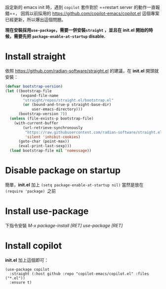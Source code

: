 設定新的 emacs init 時，遇到 `copilot`  套件對於 ==restart server 的動作一直報錯==，
因爲以前採用的 https://github.com/copilot-emacs/copilot.el
這個專案已經更新，所以爆出這個問題。

**現在安裝採用`use-package`，需要一併安裝`straight` ，並且在 init.el 開始的時候，需要先把**
**`package-enable-at-startup` disable.**

# Install straight
依照 https://github.com/radian-software/straight.el
的建議，在 **init.el** 開頭就安裝：

``` lisp ln:false 
(defvar bootstrap-version)
(let ((bootstrap-file
       (expand-file-name
        "straight/repos/straight.el/bootstrap.el"
        (or (bound-and-true-p straight-base-dir)
            user-emacs-directory)))
      (bootstrap-version 7))
  (unless (file-exists-p bootstrap-file)
    (with-current-buffer
        (url-retrieve-synchronously
         "https://raw.githubusercontent.com/radian-software/straight.el/develop/install.el"
         'silent 'inhibit-cookies)
      (goto-char (point-max))
      (eval-print-last-sexp)))
  (load bootstrap-file nil 'nomessage))
```

# Disable package on startup
簡單，**init.el** 加上
`(setq package-enable-at-startup nil)`
當然是放在 `(require 'package) `之前

# Install use-package
下指令安裝
_M-x package-install [RET]_
_use-package [RET]_
# Install copilot
**init.el** 加上這個即可： 
``` ln:false
(use-package copilot
  :straight (:host github :repo "copilot-emacs/copilot.el" :files ("*.el"))
  :ensure t)
```